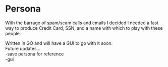 # Persona
With the barrage of spam/scam calls and emails I decided I needed a fast way to produce Credit Card, SSN, and a name with which to play with these people.

Written in GO and will have a GUI to go with it soon.<br>
Future updates...<br>
-save persona for reference<br>
-gui
